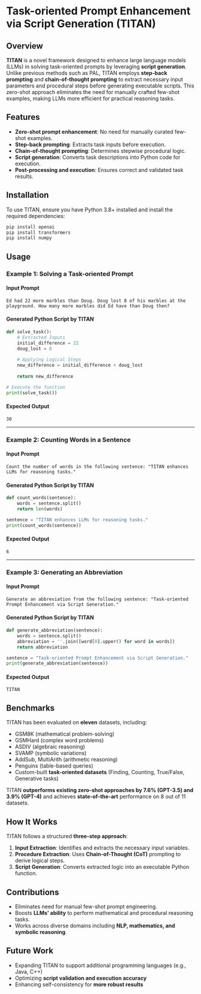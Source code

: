 # Task-oriented Prompt Enhancement via Script Generation (TITAN)

## Overview

**TITAN** is a novel framework designed to enhance large language models (LLMs) in solving task-oriented prompts by leveraging **script generation**. Unlike previous methods such as PAL, TITAN employs **step-back prompting** and **chain-of-thought prompting** to extract necessary input parameters and procedural steps before generating executable scripts. This zero-shot approach eliminates the need for manually crafted few-shot examples, making LLMs more efficient for practical reasoning tasks.

## Features
- **Zero-shot prompt enhancement**: No need for manually curated few-shot examples.
- **Step-back prompting**: Extracts task inputs before execution.
- **Chain-of-thought prompting**: Determines stepwise procedural logic.
- **Script generation**: Converts task descriptions into Python code for execution.
- **Post-processing and execution**: Ensures correct and validated task results.

## Installation

To use TITAN, ensure you have Python 3.8+ installed and install the required dependencies:

```bash
pip install openai
pip install transformers
pip install numpy
```

## Usage

### Example 1: Solving a Task-oriented Prompt

#### **Input Prompt**
```text
Ed had 22 more marbles than Doug. Doug lost 8 of his marbles at the playground. How many more marbles did Ed have than Doug then?
```

#### **Generated Python Script by TITAN**
```python
def solve_task():
    # Extracted Inputs
    initial_difference = 22
    doug_lost = 8
    
    # Applying Logical Steps
    new_difference = initial_difference + doug_lost
    
    return new_difference

# Execute the function
print(solve_task())
```

#### **Expected Output**
```text
30
```

---

### Example 2: Counting Words in a Sentence

#### **Input Prompt**
```text
Count the number of words in the following sentence: "TITAN enhances LLMs for reasoning tasks."
```

#### **Generated Python Script by TITAN**
```python
def count_words(sentence):
    words = sentence.split()
    return len(words)

sentence = "TITAN enhances LLMs for reasoning tasks."
print(count_words(sentence))
```

#### **Expected Output**
```text
6
```

---

### Example 3: Generating an Abbreviation

#### **Input Prompt**
```text
Generate an abbreviation from the following sentence: "Task-oriented Prompt Enhancement via Script Generation."
```

#### **Generated Python Script by TITAN**
```python
def generate_abbreviation(sentence):
    words = sentence.split()
    abbreviation = ''.join([word[0].upper() for word in words])
    return abbreviation

sentence = "Task-oriented Prompt Enhancement via Script Generation."
print(generate_abbreviation(sentence))
```

#### **Expected Output**
```text
TITAN
```

## Benchmarks
TITAN has been evaluated on **eleven** datasets, including:
- GSM8K (mathematical problem-solving)
- GSMHard (complex word problems)
- ASDIV (algebraic reasoning)
- SVAMP (symbolic variations)
- AddSub, MultiArith (arithmetic reasoning)
- Penguins (table-based queries)
- Custom-built **task-oriented datasets** (Finding, Counting, True/False, Generative tasks)

TITAN **outperforms existing zero-shot approaches by 7.6% (GPT-3.5) and 3.9% (GPT-4)** and achieves **state-of-the-art** performance on 8 out of 11 datasets.

## How It Works
TITAN follows a structured **three-step approach**:
1. **Input Extraction**: Identifies and extracts the necessary input variables.
2. **Procedure Extraction**: Uses **Chain-of-Thought (CoT)** prompting to derive logical steps.
3. **Script Generation**: Converts extracted logic into an executable Python function.

## Contributions
- Eliminates need for manual few-shot prompt engineering.
- Boosts **LLMs’ ability** to perform mathematical and procedural reasoning tasks.
- Works across diverse domains including **NLP, mathematics, and symbolic reasoning**.

## Future Work
- Expanding TITAN to support additional programming languages (e.g., Java, C++)
- Optimizing **script validation and execution accuracy**
- Enhancing self-consistency for **more robust results**

